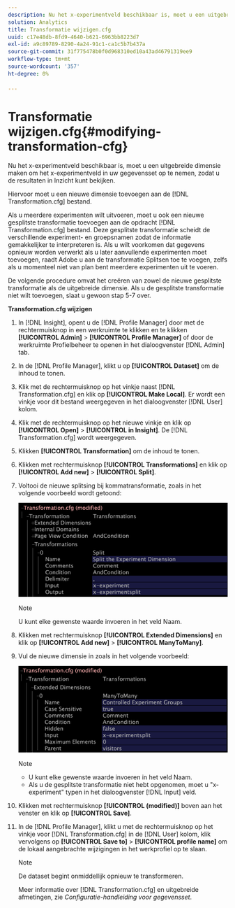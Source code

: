 ```yaml
---
description: Nu het x-experimentveld beschikbaar is, moet u een uitgebreide dimensie maken om het x-experimentveld in uw gegevensset op te nemen, zodat u de resultaten in Inzicht kunt bekijken.
solution: Analytics
title: Transformatie wijzigen.cfg
uuid: c17e48db-8fd9-4640-b621-6963bb8223d7
exl-id: a9c89789-8290-4a24-91c1-ca1c5b7b437a
source-git-commit: 31f775478b0f0d968310ed10a43ad46791319ee9
workflow-type: tm+mt
source-wordcount: '357'
ht-degree: 0%

---
```


# Transformatie wijzigen.cfg{#modifying-transformation-cfg}

Nu het x-experimentveld beschikbaar is, moet u een uitgebreide dimensie maken om het x-experimentveld in uw gegevensset op te nemen, zodat u de resultaten in Inzicht kunt bekijken.

Hiervoor moet u een nieuwe dimensie toevoegen aan de [!DNL Transformation.cfg] bestand.

Als u meerdere experimenten wilt uitvoeren, moet u ook een nieuwe gesplitste transformatie toevoegen aan de opdracht [!DNL Transformation.cfg] bestand. Deze gesplitste transformatie scheidt de verschillende experiment- en groepsnamen zodat de informatie gemakkelijker te interpreteren is. Als u wilt voorkomen dat gegevens opnieuw worden verwerkt als u later aanvullende experimenten moet toevoegen, raadt Adobe u aan de transformatie Splitsen toe te voegen, zelfs als u momenteel niet van plan bent meerdere experimenten uit te voeren.

De volgende procedure omvat het creëren van zowel de nieuwe gesplitste transformatie als de uitgebreide dimensie. Als u de gesplitste transformatie niet wilt toevoegen, slaat u gewoon stap 5-7 over.

**Transformation.cfg wijzigen**

1. In [!DNL Insight], opent u de [!DNL Profile Manager] door met de rechtermuisknop in een werkruimte te klikken en te klikken **[!UICONTROL Admin]** > **[!UICONTROL Profile Manager]** of door de werkruimte Profielbeheer te openen in het dialoogvenster [!DNL Admin] tab.
1. In de [!DNL Profile Manager], klikt u op **[!UICONTROL Dataset]** om de inhoud te tonen.
1. Klik met de rechtermuisknop op het vinkje naast [!DNL Transformation.cfg] en klik op **[!UICONTROL Make Local]**. Er wordt een vinkje voor dit bestand weergegeven in het dialoogvenster [!DNL User] kolom.
1. Klik met de rechtermuisknop op het nieuwe vinkje en klik op **[!UICONTROL Open]** > **[!UICONTROL in Insight]**. De [!DNL Transformation.cfg] wordt weergegeven.
1. Klikken **[!UICONTROL Transformation]** om de inhoud te tonen.
1. Klikken met rechtermuisknop **[!UICONTROL Transformations]** en klik op **[!UICONTROL Add new]** > **[!UICONTROL Split]**.
1. Voltooi de nieuwe splitsing bij kommatransformatie, zoals in het volgende voorbeeld wordt getoond:

   ![Stapinfo](assets/New_split_transformation.png)

   >[!NOTE]
   >
   >U kunt elke gewenste waarde invoeren in het veld Naam.

1. Klikken met rechtermuisknop **[!UICONTROL Extended Dimensions]** en klik op **[!UICONTROL Add new]** > **[!UICONTROL ManyToMany]**.
1. Vul de nieuwe dimensie in zoals in het volgende voorbeeld:

   ![Stapinfo](assets/New_Dimension_controlled_experiment_groups.png)

   >[!NOTE]
   >
   >* U kunt elke gewenste waarde invoeren in het veld Naam.
   >* Als u de gesplitste transformatie niet hebt opgenomen, moet u &quot;x-experiment&quot; typen in het dialoogvenster [!DNL Input] veld.


1. Klikken met rechtermuisknop **[!UICONTROL (modified)]** boven aan het venster en klik op **[!UICONTROL Save]**.
1. In de [!DNL Profile Manager], klikt u met de rechtermuisknop op het vinkje voor [!DNL Transformation.cfg] in de [!DNL User] kolom, klik vervolgens op **[!UICONTROL Save to]** > **[!UICONTROL profile name]** om de lokaal aangebrachte wijzigingen in het werkprofiel op te slaan.

   >[!NOTE]
   >
   >De dataset begint onmiddellijk opnieuw te transformeren.

   Meer informatie over [!DNL Transformation.cfg] en uitgebreide afmetingen, zie *Configuratie-handleiding voor gegevensset*.
